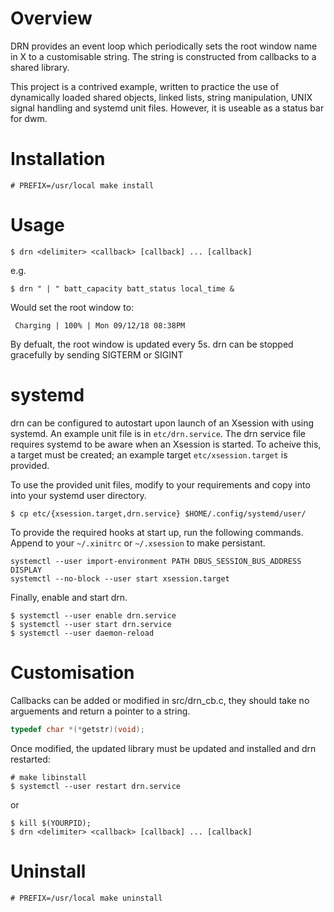 # Overview

DRN provides an event loop which periodically sets the root window name in X to
a customisable string. The string is constructed from callbacks to a shared
library.

This project is a contrived example, written to practice the use of dynamically
loaded shared objects, linked lists, string manipulation, UNIX signal handling
and systemd unit files. However, it is useable as a status bar for dwm.

# Installation

```
# PREFIX=/usr/local make install
```

# Usage

```
$ drn <delimiter> <callback> [callback] ... [callback]
```

e.g.


```
$ drn " | " batt_capacity batt_status local_time &
```

Would set the root window to:

```
 Charging | 100% | Mon 09/12/18 08:38PM
```

By defualt, the root window is updated every 5s.
drn can be stopped gracefully by sending SIGTERM or SIGINT

# systemd

drn can be configured to autostart upon launch of an Xsession with using
systemd. An example unit file is in `etc/drn.service`. The drn service file requires systemd to be aware when an Xsession is started. To acheive this, a target must be created; an example target `etc/xsession.target` is provided.

To use the provided unit files, modify to your requirements and copy into into your systemd user directory.

```
$ cp etc/{xsession.target,drn.service} $HOME/.config/systemd/user/
```

To provide the required hooks at start up, run the following commands. Append to your `~/.xinitrc` or `~/.xsession` to make persistant.

```
systemctl --user import-environment PATH DBUS_SESSION_BUS_ADDRESS DISPLAY
systemctl --no-block --user start xsession.target
```

Finally, enable and start drn.

```
$ systemctl --user enable drn.service
$ systemctl --user start drn.service
$ systemctl --user daemon-reload
```

Customisation
=============

Callbacks can be added or modified in src/drn_cb.c, they should take no
arguements and return a pointer to a string.

``` c
typedef char *(*getstr)(void);
```

Once modified, the updated library must be updated and installed and drn restarted:

```
# make libinstall
$ systemctl --user restart drn.service
```

or

```
$ kill $(YOURPID);
$ drn <delimiter> <callback> [callback] ... [callback]
```

# Uninstall

```
# PREFIX=/usr/local make uninstall
```










